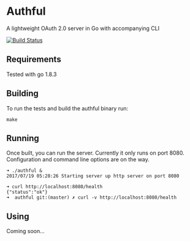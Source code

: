# Authful

A lightweight OAuth 2.0 server in Go with accompanying CLI

[![Build Status](https://circleci.com/gh/danielsomerfield/authful.svg?style=svg)](https://circleci.com/gh/danielsomerfield/authful)

## Requirements

Tested with go 1.8.3

## Building

To run the tests and build the authful binary run:

    make
    
## Running

Once built, you can run the server. Currently it only runs on port 8080.
Configuration and command line options are on the way.

    ➜ ./authful &
    2017/07/19 05:28:26 Starting server up http server on port 8080
    
    ➜ curl http://localhost:8080/health
    {"status":"ok"}                                                              ➜  authful git:(master) ✗ curl -v http://localhost:8080/health
    
## Using
Coming soon...